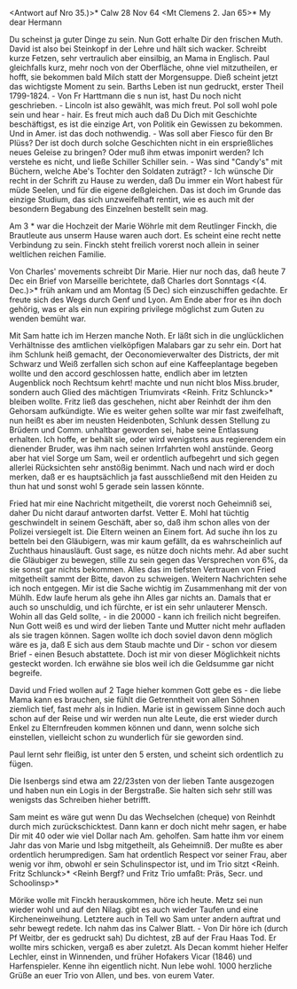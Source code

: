 <Antwort auf Nro 35.)>* Calw 28 Nov 64
 <Mt Clemens 2. Jan 65>*
My dear Hermann

Du scheinst ja guter Dinge zu sein. Nun Gott erhalte Dir den frischen Muth. David ist also bei Steinkopf in der Lehre und hält sich wacker. Schreibt kurze Fetzen, sehr vertraulich aber einsilbig, an Mama in Englisch. Paul gleichfalls kurz, mehr noch von der Oberfläche, ohne viel mitzutheilen, er hofft, sie bekommen bald Milch statt der Morgensuppe. Dieß scheint jetzt das wichtigste Moment zu sein. Barths Leben ist nun gedruckt, erster Theil 1799-1824. - Von Fr Harttmann die s nun ist, hast Du noch nicht geschrieben. - Lincoln ist also gewählt, was mich freut. Pol soll wohl pole sein und hear - hair. Es freut mich auch daß Du Dich mit Geschichte beschäftigst, es ist die einzige Art, von Politik ein Gewissen zu bekommen. Und in Amer. ist das doch nothwendig. - Was soll aber Fiesco für den Br Plüss? Der ist doch durch solche Geschichten nicht in ein ersprießliches neues Geleise zu bringen? Oder muß ihm etwas imponirt werden? Ich verstehe es nicht, und ließe Schiller Schiller sein. - Was sind "Candy's" mit Büchern, welche Abe's Tochter den Soldaten zuträgt? - Ich wünsche Dir recht in der Schrift zu Hause zu werden, daß Du immer ein Wort habest für müde Seelen, und für die eigene deßgleichen. Das ist doch im Grunde das einzige Studium, das sich unzweifelhaft rentirt, wie es auch mit der besondern Begabung des Einzelnen bestellt sein mag.

Am 3 <Nov>* war die Hochzeit der Marie Wöhrle mit dem Reutlinger Finckh, die Brautleute aus unserm Hause waren auch dort. Es scheint eine recht nette Verbindung zu sein. Finckh steht freilich vorerst noch allein in seiner weltlichen reichen Familie.

Von Charles' movements schreibt Dir Marie. Hier nur noch das, daß heute 7 Dec ein Brief von Marseille berichtete, daß Charles dort Sonntags <(4. Dec.)>* früh ankam und am Montag (5 Dec) sich einzuschiffen gedachte. Er freute sich des Wegs durch Genf und Lyon. Am Ende aber fror es ihn doch gehörig, was er als ein nun expiring privilege möglichst zum Guten zu wenden bemüht war.

Mit Sam hatte ich im Herzen manche Noth. Er läßt sich in die unglücklichen Verhältnisse des amtlichen vielköpfigen Malabars gar zu sehr ein. Dort hat ihm Schlunk heiß gemacht, der Oeconomieverwalter des Districts, der mit Schwarz und Weiß zerfallen sich schon auf eine Kaffeeplantage begeben wollte und den accord geschlossen hatte, endlich aber im letzten Augenblick noch Rechtsum kehrt! machte und nun nicht blos Miss.bruder, sondern auch Glied des mächtigen Triumvirats <Reinh. Fritz Schlunck>* bleiben wollte. Fritz ließ das geschehen, nicht aber Reinhdt der ihm den Gehorsam aufkündigte. Wie es weiter gehen sollte war mir fast zweifelhaft, nun heißt es aber im neusten Heidenboten, Schlunk dessen Stellung zu Brüdern und Comm. unhaltbar geworden sei, habe seine Entlassung erhalten. Ich hoffe, er behält sie, oder wird wenigstens aus regierendem ein dienender Bruder, was ihm nach seinen Irrfahrten wohl anstünde. Georg aber hat viel Sorge um Sam, weil er ordentlich aufbegehrt und sich gegen allerlei Rücksichten sehr anstößig benimmt. Nach und nach wird er doch merken, daß er es hauptsächlich ja fast ausschließend mit den Heiden zu thun hat und sonst wohl 5 gerade sein lassen könnte.

Fried hat mir eine Nachricht mitgetheilt, die vorerst noch Geheimniß sei, daher Du nicht darauf antworten darfst. Vetter E. Mohl hat tüchtig geschwindelt in seinem Geschäft, aber so, daß ihm schon alles von der Polizei versiegelt ist. Die Eltern weinen an Einem fort. Ad suche ihn los zu betteln bei den Gläubigern, was mir kaum gefällt, da es wahrscheinlich auf Zuchthaus hinausläuft. Gust sage, es nütze doch nichts mehr. Ad aber sucht die Gläubiger zu bewegen, stille zu sein gegen das Versprechen von 6%, da sie sonst gar nichts bekommen. Alles das im tiefsten Vertrauen von Fried mitgetheilt sammt der Bitte, davon zu schweigen. Weitern Nachrichten sehe ich noch entgegen. Mir ist die Sache wichtig im Zusammenhang mit der von Mühlh. Edw laufe herum als gehe ihn Alles gar nichts an. Damals that er auch so unschuldig, und ich fürchte, er ist ein sehr unlauterer Mensch. Wohin all das Geld sollte, - in die 20000 - kann ich freilich nicht begreifen. Nun Gott weiß es und wird der lieben Tante und Mutter nicht mehr aufladen als sie tragen können. Sagen wollte ich doch soviel davon denn möglich wäre es ja, daß E sich aus dem Staub machte und Dir - schon vor diesem Brief - einen Besuch abstattete. Doch ist mir von dieser Möglichkeit nichts gesteckt worden. Ich erwähne sie blos weil ich die Geldsumme gar nicht begreife.

David und Fried wollen auf 2 Tage hieher kommen Gott gebe es - die liebe Mama kann es brauchen, sie fühlt die Getrenntheit von allen Söhnen ziemlich tief, fast mehr als in Indien. Marie ist in gewissem Sinne doch auch schon auf der Reise und wir werden nun alte Leute, die erst wieder durch Enkel zu Elternfreuden kommen können und dann, wenn solche sich einstellen, vielleicht schon zu wunderlich für sie geworden sind.

Paul lernt sehr fleißig, ist unter den 5 ersten, und scheint sich ordentlich zu fügen.

Die Isenbergs sind etwa am 22/23sten von der lieben Tante ausgezogen und haben nun ein Logis in der Bergstraße. Sie halten sich sehr still was wenigsts das Schreiben hieher betrifft.

Sam meint es wäre gut wenn Du das Wechselchen (cheque) von Reinhdt durch mich zurückschicktest. Dann kann er doch nicht mehr sagen, er habe Dir mit 40 oder wie viel Dollar nach Am. geholfen. Sam hatte ihm vor einem Jahr das von Marie und Isbg mitgetheilt, als Geheimniß. Der mußte es aber ordentlich herumpredigen. Sam hat ordentlich Respect vor seiner Frau, aber wenig vor ihm, obwohl er sein Schulinspector ist, und im Trio sitzt <Reinh. Fritz Schlunck>* <Reinh Bergf? und Fritz Trio umfaßt: Präs, Secr. und Schoolinsp>*

Mörike wolle mit Finckh herauskommen, höre ich heute. Metz sei nun wieder wohl und auf den Nilag. gibt es auch wieder Taufen und eine Kircheneinweihung. Letztere auch in Tell wo Sam unter andern auftrat und sehr bewegt redete. Ich nahm das ins Calwer Blatt. - Von Dir höre ich (durch Pf Weitbr, der es gedruckt sah) Du dichtest, zB auf der Frau Haas Tod. Er wollte mirs schicken, vergaß es aber zuletzt. Als Decan kommt hieher Helfer Lechler, einst in Winnenden, und früher Hofakers Vicar (1846) und Harfenspieler. Kenne ihn eigentlich nicht. Nun lebe wohl. 1000 herzliche Grüße an euer Trio von Allen, und bes. von
 eurem Vater.


